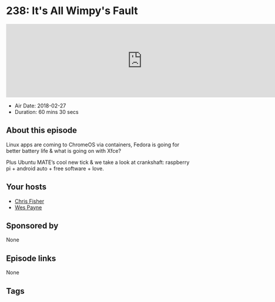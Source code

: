# 238: It's All Wimpy's Fault

<iframe src="https://player.fireside.fm/v2/RUkczH-V+4GYfgcsz?theme=dark" width="740" height="200" frameborder="0" scrolling="no"></iframe>

* Air Date: 2018-02-27
* Duration: 60 mins 30 secs

## About this episode

Linux apps are coming to ChromeOS via containers, Fedora is going for better battery life & what is going on with Xfce?

Plus Ubuntu MATE’s cool new tick & we take a look at crankshaft: raspberry pi + android auto + free software + love.

## Your hosts
* [Chris Fisher](https://linuxunplugged.com/hosts/chrislas)
* [Wes Payne](https://linuxunplugged.com/hosts/wes)

## Sponsored by

None



## Episode links

None



## Tags

